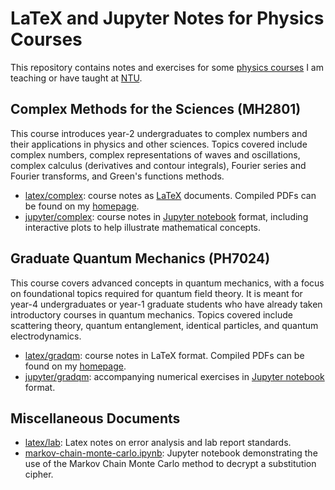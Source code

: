 # LaTeX and Jupyter Notes for Physics Courses

This repository contains notes and exercises for some [physics courses](http://www1.spms.ntu.edu.sg/~ydchong/teaching.html) I am teaching or have taught at [NTU](http://www.ntu.edu.sg).

## Complex Methods for the Sciences (MH2801)

This course introduces year-2 undergraduates to complex numbers and their applications in physics and other sciences. Topics covered include complex numbers, complex representations of waves and oscillations, complex calculus (derivatives and contour integrals), Fourier series and Fourier transforms, and Green's functions methods.

* [latex/complex](latex/complex): course notes as [LaTeX](https://www.latex-project.org/) documents. Compiled PDFs can be found on my [homepage](http://www1.spms.ntu.edu.sg/~ydchong/teaching.html).
* [jupyter/complex](jupyter/complex): course notes in [Jupyter notebook](https://jupyter.org/) format, including interactive plots to help illustrate mathematical concepts.

## Graduate Quantum Mechanics (PH7024)

This course covers advanced concepts in quantum mechanics, with a focus on foundational topics required for quantum field theory. It is meant for year-4 undergraduates or year-1 graduate students who have already taken introductory courses in quantum mechanics. Topics covered include scattering theory, quantum entanglement, identical particles, and quantum electrodynamics.

* [latex/gradqm](latex/gradqm): course notes in LaTeX format. Compiled PDFs can be found on my [homepage](http://www1.spms.ntu.edu.sg/~ydchong/teaching.html).
* [jupyter/gradqm](jupyter/gradqm): accompanying numerical exercises in [Jupyter notebook](https://jupyter.org/) format.

## Miscellaneous Documents

* [latex/lab](latex/lab): Latex notes on error analysis and lab report standards.
* [markov-chain-monte-carlo.ipynb](jupyter/demos/markov-chain-monte-carlo.ipynb): Jupyter notebook demonstrating the use of the Markov Chain Monte Carlo method to decrypt a substitution cipher.
